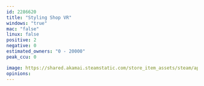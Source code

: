 ```yaml
---
id: 2286620
title: "Styling Shop VR"
windows: "true"
mac: "false"
linux: false
positive: 2
negative: 0
estimated_owners: "0 - 20000"
peak_ccu: 0

image: https://shared.akamai.steamstatic.com/store_item_assets/steam/apps/2286620/header.jpg?t=1676026832
opinions:
---
```

